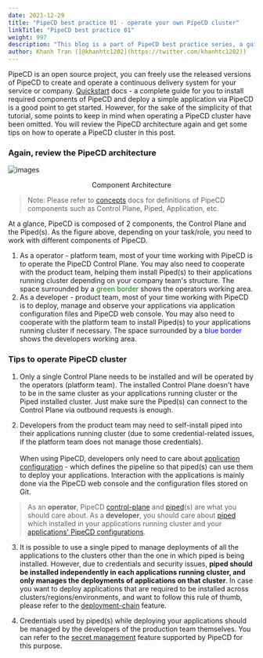 ```yaml
---
date: 2021-12-29
title: "PipeCD best practice 01 - operate your own PipeCD cluster"
linkTitle: "PipeCD best practice 01"
weight: 997
description: "This blog is a part of PipeCD best practice series, a guideline for you to operate your own PipeCD cluster."
author: Khanh Tran ([@khanhtc1202](https://twitter.com/khanhtc1202))
---
```


PipeCD is an open source project, you can freely use the released versions of PipeCD to create and operate a continuous delivery system for your service or company. [Quickstart](/docs/quickstart/) docs - a complete guide for you to install required components of PipeCD and deploy a simple application via PipeCD is a good point to get started. However, for the sake of the simplicity of that tutorial, some points to keep in mind when operating a PipeCD cluster have been omitted. You will review the PipeCD architecture again and get some tips on how to operate a PipeCD cluster in this post.

### Again, review the PipeCD architecture

![images](/images/architecture-overview-with-roles.png)
<p style="text-align: center;">
Component Architecture
</p>

> Note: Please refer to [concepts](/docs/concepts/) docs for definitions of PipeCD components such as Control Plane, Piped, Application, etc.

At a glance, PipeCD is composed of 2 components, the Control Plane and the Piped(s). As the figure above, depending on your task/role, you need to work with different components of PipeCD.

1. As a operator - platform team, most of your time working with PipeCD is to operate the PipeCD Control Plane. You may also need to cooperate with the product team, helping them install Piped(s) to their applications running cluster depending on your company team's structure. The space surrounded by a <span style="color: green;">green border</span> shows the operators working area.
2. As a developer - product team, most of your time working with PipeCD is to deploy, manage and observe your applications via application configuration files and PipeCD web console. You may also need to cooperate with the platform team to install Piped(s) to your applications running cluster if necessary. The space surrounded by a <span style="color: blue;">blue border</span> shows the developers working area.

### Tips to operate PipeCD cluster

1. Only a single Control Plane needs to be installed and will be operated by the operators (platform team). The installed Control Plane doesn't have to be in the same cluster as your applications running cluster or the Piped installed cluster. Just make sure the Piped(s) can connect to the Control Plane via outbound requests is enough.

2. Developers from the product team may need to self-install piped into their applications running cluster (due to some credential-related issues, if the platform team does not manage those credentials).\
\
When using PipeCD, developers only need to care about [application configuration](/docs/user-guide/adding-an-application/) - which defines the pipeline so that piped(s) can use them to deploy your applications. Interaction with the applications is mainly done via the PipeCD web console and the configuration files stored on Git.

> As an __operator__, PipeCD [control-plane](/docs/operator-manual/control-plane/) and [piped](/docs/operator-manual/piped/)(s) are what you should care about. As a __developer__, you should care about [piped](/docs/operator-manual/piped/) which installed in your applications running cluster and your [applications' PipeCD configurations](/docs/user-guide/adding-an-application/).

3. It is possible to use a single piped to manage deployments of all the applications to the clusters other than the one in which piped is being installed. However, due to credentials and security issues, __piped should be installed independently in each applications running cluster, and only manages the deployments of applications on that cluster__. In case you want to deploy applications that are required to be installed across clusters/regions/environments, and want to follow this rule of thumb, please refer to the [deployment-chain](/docs/user-guide/deployment-chain/) feature.

4. Credentials used by piped(s) while deploying your applications should be managed by the developers of the production team themselves. You can refer to the [secret management](/docs/user-guide/secret-management/) feature supported by PipeCD for this purpose.
